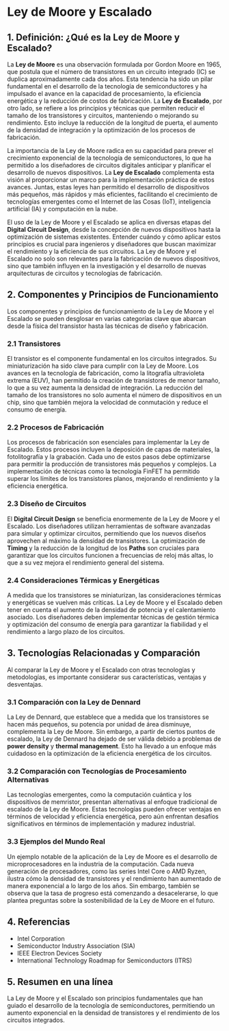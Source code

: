 # Ley de Moore y Escalado

## 1. Definición: ¿Qué es la **Ley de Moore y Escalado**?
La **Ley de Moore** es una observación formulada por Gordon Moore en 1965, que postula que el número de transistores en un circuito integrado (IC) se duplica aproximadamente cada dos años. Esta tendencia ha sido un pilar fundamental en el desarrollo de la tecnología de semiconductores y ha impulsado el avance en la capacidad de procesamiento, la eficiencia energética y la reducción de costos de fabricación. La **Ley de Escalado**, por otro lado, se refiere a los principios y técnicas que permiten reducir el tamaño de los transistores y circuitos, manteniendo o mejorando su rendimiento. Esto incluye la reducción de la longitud de puerta, el aumento de la densidad de integración y la optimización de los procesos de fabricación.

La importancia de la Ley de Moore radica en su capacidad para prever el crecimiento exponencial de la tecnología de semiconductores, lo que ha permitido a los diseñadores de circuitos digitales anticipar y planificar el desarrollo de nuevos dispositivos. La **Ley de Escalado** complementa esta visión al proporcionar un marco para la implementación práctica de estos avances. Juntas, estas leyes han permitido el desarrollo de dispositivos más pequeños, más rápidos y más eficientes, facilitando el crecimiento de tecnologías emergentes como el Internet de las Cosas (IoT), inteligencia artificial (IA) y computación en la nube.

El uso de la Ley de Moore y el Escalado se aplica en diversas etapas del **Digital Circuit Design**, desde la concepción de nuevos dispositivos hasta la optimización de sistemas existentes. Entender cuándo y cómo aplicar estos principios es crucial para ingenieros y diseñadores que buscan maximizar el rendimiento y la eficiencia de sus circuitos. La Ley de Moore y el Escalado no solo son relevantes para la fabricación de nuevos dispositivos, sino que también influyen en la investigación y el desarrollo de nuevas arquitecturas de circuitos y tecnologías de fabricación.

## 2. Componentes y Principios de Funcionamiento
Los componentes y principios de funcionamiento de la Ley de Moore y el Escalado se pueden desglosar en varias categorías clave que abarcan desde la física del transistor hasta las técnicas de diseño y fabricación.

### 2.1 Transistores
El transistor es el componente fundamental en los circuitos integrados. Su miniaturización ha sido clave para cumplir con la Ley de Moore. Los avances en la tecnología de fabricación, como la litografía ultravioleta extrema (EUV), han permitido la creación de transistores de menor tamaño, lo que a su vez aumenta la densidad de integración. La reducción del tamaño de los transistores no solo aumenta el número de dispositivos en un chip, sino que también mejora la velocidad de conmutación y reduce el consumo de energía.

### 2.2 Procesos de Fabricación
Los procesos de fabricación son esenciales para implementar la Ley de Escalado. Estos procesos incluyen la deposición de capas de materiales, la fotolitografía y la grabación. Cada uno de estos pasos debe optimizarse para permitir la producción de transistores más pequeños y complejos. La implementación de técnicas como la tecnología FinFET ha permitido superar los límites de los transistores planos, mejorando el rendimiento y la eficiencia energética.

### 2.3 Diseño de Circuitos
El **Digital Circuit Design** se beneficia enormemente de la Ley de Moore y el Escalado. Los diseñadores utilizan herramientas de software avanzadas para simular y optimizar circuitos, permitiendo que los nuevos diseños aprovechen al máximo la densidad de transistores. La optimización de **Timing** y la reducción de la longitud de los **Paths** son cruciales para garantizar que los circuitos funcionen a frecuencias de reloj más altas, lo que a su vez mejora el rendimiento general del sistema.

### 2.4 Consideraciones Térmicas y Energéticas
A medida que los transistores se miniaturizan, las consideraciones térmicas y energéticas se vuelven más críticas. La Ley de Moore y el Escalado deben tener en cuenta el aumento de la densidad de potencia y el calentamiento asociado. Los diseñadores deben implementar técnicas de gestión térmica y optimización del consumo de energía para garantizar la fiabilidad y el rendimiento a largo plazo de los circuitos.

## 3. Tecnologías Relacionadas y Comparación
Al comparar la Ley de Moore y el Escalado con otras tecnologías y metodologías, es importante considerar sus características, ventajas y desventajas.

### 3.1 Comparación con la Ley de Dennard
La Ley de Dennard, que establece que a medida que los transistores se hacen más pequeños, su potencia por unidad de área disminuye, complementa la Ley de Moore. Sin embargo, a partir de ciertos puntos de escalado, la Ley de Dennard ha dejado de ser válida debido a problemas de **power density** y **thermal management**. Esto ha llevado a un enfoque más cuidadoso en la optimización de la eficiencia energética de los circuitos.

### 3.2 Comparación con Tecnologías de Procesamiento Alternativas
Las tecnologías emergentes, como la computación cuántica y los dispositivos de memristor, presentan alternativas al enfoque tradicional de escalado de la Ley de Moore. Estas tecnologías pueden ofrecer ventajas en términos de velocidad y eficiencia energética, pero aún enfrentan desafíos significativos en términos de implementación y madurez industrial.

### 3.3 Ejemplos del Mundo Real
Un ejemplo notable de la aplicación de la Ley de Moore es el desarrollo de microprocesadores en la industria de la computación. Cada nueva generación de procesadores, como las series Intel Core o AMD Ryzen, ilustra cómo la densidad de transistores y el rendimiento han aumentado de manera exponencial a lo largo de los años. Sin embargo, también se observa que la tasa de progreso está comenzando a desacelerarse, lo que plantea preguntas sobre la sostenibilidad de la Ley de Moore en el futuro.

## 4. Referencias
- Intel Corporation
- Semiconductor Industry Association (SIA)
- IEEE Electron Devices Society
- International Technology Roadmap for Semiconductors (ITRS)

## 5. Resumen en una línea
La Ley de Moore y el Escalado son principios fundamentales que han guiado el desarrollo de la tecnología de semiconductores, permitiendo un aumento exponencial en la densidad de transistores y el rendimiento de los circuitos integrados.